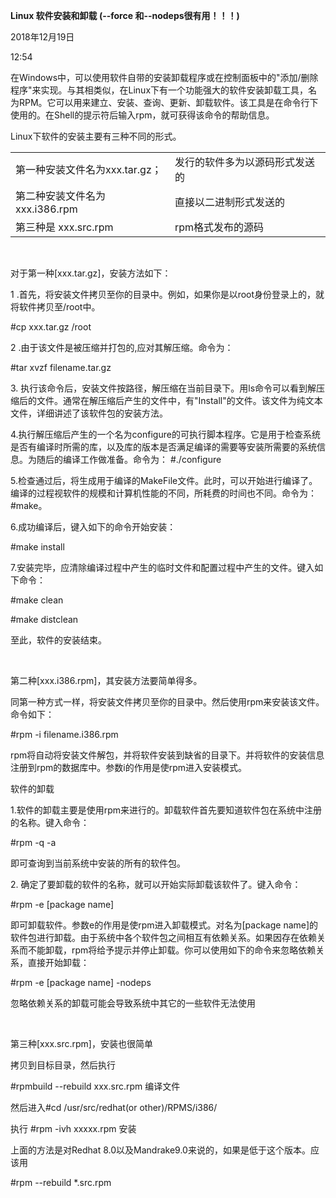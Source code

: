 **Linux 软件安装和卸载 (\--force 和\--nodeps很有用！！！)**

2018年12月19日

12:54

在Windows中，可以使用软件自带的安装卸载程序或在控制面板中的"添加/删除程序"来实现。与其相类似，在Linux下有一个功能强大的软件安装卸载工具，名为RPM。它可以用来建立、安装、查询、更新、卸载软件。该工具是在命令行下使用的。在Shell的提示符后输入rpm，就可获得该命令的帮助信息。

Linux下软件的安装主要有三种不同的形式。

|                                |                                |
|--------------------------------|--------------------------------|
| 第一种安装文件名为xxx.tar.gz； | 发行的软件多为以源码形式发送的 |
| 第二种安装文件名为xxx.i386.rpm | 直接以二进制形式发送的         |
| 第三种是 xxx.src.rpm           | rpm格式发布的源码              |

 

对于第一种\[xxx.tar.gz\]，安装方法如下：

1 .首先，将安装文件拷贝至你的目录中。例如，如果你是以root身份登录上的，就将软件拷贝至/root中。

#cp xxx.tar.gz /root

2 .由于该文件是被压缩并打包的,应对其解压缩。命令为：

#tar xvzf filename.tar.gz

3\. 执行该命令后，安装文件按路径，解压缩在当前目录下。用ls命令可以看到解压缩后的文件。通常在解压缩后产生的文件中，有"Install"的文件。该文件为纯文本文件，详细讲述了该软件包的安装方法。

4.执行解压缩后产生的一个名为configure的可执行脚本程序。它是用于检查系统是否有编译时所需的库，以及库的版本是否满足编译的需要等安装所需要的系统信息。为随后的编译工作做准备。命令为： #./configure

5.检查通过后，将生成用于编译的MakeFile文件。此时，可以开始进行编译了。编译的过程视软件的规模和计算机性能的不同，所耗费的时间也不同。命令为： #make。

6.成功编译后，键入如下的命令开始安装：

#make install

7.安装完毕，应清除编译过程中产生的临时文件和配置过程中产生的文件。键入如下命令：

#make clean

#make distclean

至此，软件的安装结束。

 

第二种\[xxx.i386.rpm\]，其安装方法要简单得多。

同第一种方式一样，将安装文件拷贝至你的目录中。然后使用rpm来安装该文件。命令如下：

#rpm -i filename.i386.rpm

rpm将自动将安装文件解包，并将软件安装到缺省的目录下。并将软件的安装信息注册到rpm的数据库中。参数i的作用是使rpm进入安装模式。

软件的卸载

1.软件的卸载主要是使用rpm来进行的。卸载软件首先要知道软件包在系统中注册的名称。键入命令：

#rpm -q -a

即可查询到当前系统中安装的所有的软件包。

2\. 确定了要卸载的软件的名称，就可以开始实际卸载该软件了。键入命令：

#rpm -e \[package name\]

即可卸载软件。参数e的作用是使rpm进入卸载模式。对名为\[package name\]的软件包进行卸载。由于系统中各个软件包之间相互有依赖关系。如果因存在依赖关系而不能卸载，rpm将给予提示并停止卸载。你可以使用如下的命令来忽略依赖关系，直接开始卸载：

#rpm -e \[package name\] -nodeps

忽略依赖关系的卸载可能会导致系统中其它的一些软件无法使用

 

第三种\[xxx.src.rpm\]，安装也很简单

拷贝到目标目录，然后执行

#rpmbuild \--rebuild xxx.src.rpm 编译文件

然后进入#cd /usr/src/redhat(or other)/RPMS/i386/

执行 #rpm -ivh xxxxx.rpm 安装

上面的方法是对Redhat 8.0以及Mandrake9.0来说的，如果是低于这个版本。应该用

#rpm \--rebuild \*.src.rpm

